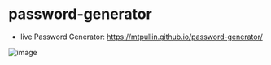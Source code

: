 # password-generator

 * live Password Generator: https://mtpullin.github.io/password-generator/


![image](https://user-images.githubusercontent.com/82049270/117538092-8425e100-afd2-11eb-9e26-6752ff295d53.png)
